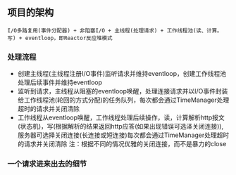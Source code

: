 ## 项目的架构
    I/O多路复用(事件分配器) + 非阻塞I/O + 主线程(处理请求) + 工作线程池(读、计算。写) + eventloop，即Reactor反应堆模式
### 处理流程
  - 创建主线程(主线程注册I/O事件)监听请求并维持eventloop，创建工作线程池处理后续事件并维持eventloop
  - 监听到请求，主线程从阻塞的eventloop唤醒，处理连接请求并以I/O事件封装给工作线程池(轮回的方式分配)的任务队列，每次都会通过TimeManager处理超时的请求并关闭清除
  - 工作线程从eventloop唤醒，工作线程处理后续操作，读，计算解析http报文(状态机)，写(根据解析的结果返回http应答(如果出现错误可选泽关闭连接)),服务器可选择关闭连接(长连接或短连接)每次都会通过TimeManager处理超时的请求并关闭清除    注：根据不同的情况优雅的关闭连接，而不是暴力的close
### 一个请求进来出去的细节
